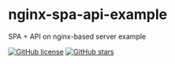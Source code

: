 # nginx-spa-api-example
SPA + API on nginx-based server example

[![GitHub license](https://img.shields.io/github/license/c0de4un/nginx-spa-api-example)](https://github.com/c0de4un/nginx-spa-api-example/blob/main/LICENSE)
[![GitHub stars](https://img.shields.io/github/stars/c0de4un/nginx-spa-api-example)](https://github.com/c0de4un/nginx-spa-api-example/stargazers)
